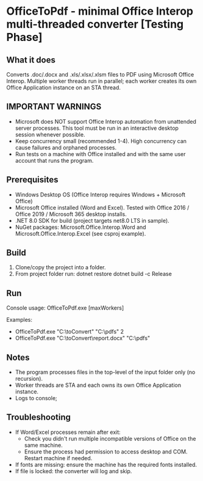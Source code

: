 OfficeToPdf - minimal Office Interop multi-threaded converter [Testing Phase]
================================================================

What it does
------------
Converts .doc/.docx and .xls/.xlsx/.xlsm files to PDF using Microsoft Office Interop.
Multiple worker threads run in parallel; each worker creates its own Office Application instance on an STA thread.

IMPORTANT WARNINGS
------------------
- Microsoft does NOT support Office Interop automation from unattended server processes. This tool must be run in an interactive desktop session whenever possible.
- Keep concurrency small (recommended 1-4). High concurrency can cause failures and orphaned processes.
- Run tests on a machine with Office installed and with the same user account that runs the program.

Prerequisites
-------------
- Windows Desktop OS (Office Interop requires Windows + Microsoft Office)
- Microsoft Office installed (Word and Excel). Tested with Office 2016 / Office 2019 / Microsoft 365 desktop installs.
- .NET 8.0 SDK for build (project targets net8.0 LTS in sample).
- NuGet packages: Microsoft.Office.Interop.Word and Microsoft.Office.Interop.Excel (see csproj example).

Build
-----
1. Clone/copy the project into a folder.
2. From project folder run:
   dotnet restore
   dotnet build -c Release

Run
---
Console usage:
  OfficeToPdf.exe <input-file-or-folder> <output-folder> [maxWorkers]

Examples:
- OfficeToPdf.exe "C:\toConvert" "C:\pdfs" 2
- OfficeToPdf.exe "C:\toConvert\report.docx" "C:\pdfs"

Notes
-----
- The program processes files in the top-level of the input folder only (no recursion).
- Worker threads are STA and each owns its own Office Application instance.
- Logs to console;

Troubleshooting
---------------
- If Word/Excel processes remain after exit:
  - Check you didn't run multiple incompatible versions of Office on the same machine.
  - Ensure the process had permission to access desktop and COM. Restart machine if needed.
- If fonts are missing: ensure the machine has the required fonts installed.
- If file is locked: the converter will log and skip.
